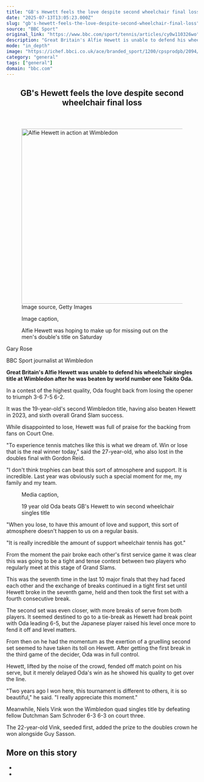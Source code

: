 ```yaml
---
title: "GB's Hewett feels the love despite second wheelchair final loss"
date: "2025-07-13T13:05:23.000Z"
slug: "gb's-hewett-feels-the-love-despite-second-wheelchair-final-loss"
source: "BBC Sport"
original_link: "https://www.bbc.com/sport/tennis/articles/cy0w110326wo"
description: "Great Britain's Alfie Hewett is unable to defend his wheelchair singles title at Wimbledon as he is beaten by world number one Tokito Oda."
mode: "in_depth"
image: "https://ichef.bbci.co.uk/ace/branded_sport/1200/cpsprodpb/2094/live/58b3ee80-5fe2-11f0-b8a9-551946ef76d7.jpg"
category: "general"
tags: ["general"]
domain: "bbc.com"
---
```

<div id="readability-page-1" class="page"><div><main id="main-content" data-testid="main-content"><article id="urn-bbc-ares--article-cy0w110326wo"><header data-component="headline-block"><h2 id="main-heading" type="headline" tabindex="-1"><span role="text">GB's Hewett feels the love despite second wheelchair final loss</span></h2></header><div data-component="image-block"><figure><p><span><picture><source srcset="https://ichef.bbci.co.uk/ace/standard/240/cpsprodpb/2094/live/58b3ee80-5fe2-11f0-b8a9-551946ef76d7.jpg.webp 240w, https://ichef.bbci.co.uk/ace/standard/320/cpsprodpb/2094/live/58b3ee80-5fe2-11f0-b8a9-551946ef76d7.jpg.webp 320w, https://ichef.bbci.co.uk/ace/standard/480/cpsprodpb/2094/live/58b3ee80-5fe2-11f0-b8a9-551946ef76d7.jpg.webp 480w, https://ichef.bbci.co.uk/ace/standard/624/cpsprodpb/2094/live/58b3ee80-5fe2-11f0-b8a9-551946ef76d7.jpg.webp 624w, https://ichef.bbci.co.uk/ace/standard/800/cpsprodpb/2094/live/58b3ee80-5fe2-11f0-b8a9-551946ef76d7.jpg.webp 800w" type="image/webp"><img alt="Alfie Hewett in action at Wimbledon" src="https://ichef.bbci.co.uk/ace/standard/819/cpsprodpb/2094/live/58b3ee80-5fe2-11f0-b8a9-551946ef76d7.jpg" srcset="https://ichef.bbci.co.uk/ace/standard/240/cpsprodpb/2094/live/58b3ee80-5fe2-11f0-b8a9-551946ef76d7.jpg 240w, https://ichef.bbci.co.uk/ace/standard/320/cpsprodpb/2094/live/58b3ee80-5fe2-11f0-b8a9-551946ef76d7.jpg 320w, https://ichef.bbci.co.uk/ace/standard/480/cpsprodpb/2094/live/58b3ee80-5fe2-11f0-b8a9-551946ef76d7.jpg 480w, https://ichef.bbci.co.uk/ace/standard/624/cpsprodpb/2094/live/58b3ee80-5fe2-11f0-b8a9-551946ef76d7.jpg 624w, https://ichef.bbci.co.uk/ace/standard/800/cpsprodpb/2094/live/58b3ee80-5fe2-11f0-b8a9-551946ef76d7.jpg 800w" width="819" height="461"></picture></span><span role="text"><span>Image source, </span>Getty Images</span></p><figcaption><span>Image caption, </span><p>Alfie Hewett was hoping to make up for missing out on the men's double's title on Saturday</p></figcaption></figure></div><div data-component="byline-block"><p>Gary Rose</p><p>BBC Sport journalist at Wimbledon</p></div><div data-component="text-block"><p><b>Great Britain's Alfie Hewett was unable to defend his wheelchair singles title at Wimbledon after he was beaten by world number one Tokito Oda.</b></p><p>In a contest of the highest quality, Oda fought back from losing the opener to triumph 3-6 7-5 6-2.</p><p>It was the 19-year-old's second Wimbledon title, having also beaten Hewett in 2023, and sixth overall Grand Slam success.</p><p>While disappointed to lose, Hewett was full of praise for the backing from fans on Court One.</p><p>"To experience tennis matches like this is what we dream of. Win or lose that is the real winner today," said the 27-year-old, who also lost in the doubles final with Gordon Reid.</p><p>"I don't think trophies can beat this sort of atmosphere and support. It is incredible. Last year was obviously such a special moment for me, my family and my team.</p></div><div data-component="media-block"><figure><figcaption><span>Media caption, </span><p>19 year old Oda beats GB's Hewett to win second wheelchair singles title</p></figcaption></figure></div><div data-component="text-block"><p>"When you lose, to have this amount of love and support, this sort of atmosphere doesn't happen to us on a regular basis.</p><p>"It is really incredible the amount of support wheelchair tennis has got."</p><p>From the moment the pair broke each other's first service game it was clear this was going to be a tight and tense contest between two players who regularly meet at this stage of Grand Slams.</p><p>This was the seventh time in the last 10 major finals that they had faced each other and the exchange of breaks continued in a tight first set until Hewett broke in the seventh game, held and then took the first set with a fourth consecutive break.</p><p>The second set was even closer, with more breaks of serve from both players. It seemed destined to go to a tie-break as Hewett had break point with Oda leading 6-5, but the Japanese player raised his level once more to fend it off and level matters.</p><p>From then on he had the momentum as the exertion of a gruelling second set seemed to have taken its toll on Hewett. After getting the first break in the third game of the decider, Oda was in full control.</p><p>Hewett, lifted by the noise of the crowd, fended off match point on his serve, but it merely delayed Oda's win as he showed his quality to get over the line.</p><p>"Two years ago I won here, this tournament is different to others, it is so beautiful," he said. "I really appreciate this moment."</p><p>Meanwhile, Niels Vink won the Wimbledon quad singles title by defeating fellow Dutchman Sam Schroder 6-3 6-3 on court three.</p><p>The 22-year-old Vink, seeded first, added the prize to the doubles crown he won alongside Guy Sasson.</p></div><section data-component="links-block"><p><h2 type="normal">More on this story</h2></p><ul role="list"><li></li><li></li></ul></section></article></main></div></div>